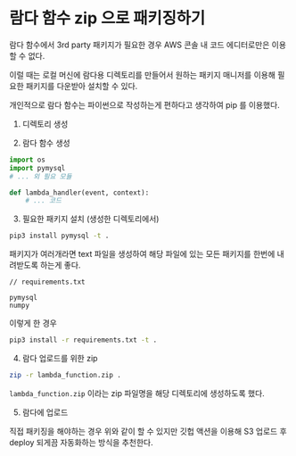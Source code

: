 # 람다 함수 zip 으로 패키징하기

람다 함수에서 3rd party 패키지가 필요한 경우 AWS 콘솔 내 코드 에디터로만은 이용할 수 없다.

이럴 때는 로컬 머신에 람다용 디렉토리를 만들어서 원하는 패키지 매니저를 이용해 필요한 패키지를 다운받아 설치할 수 있다.

개인적으로 람다 함수는 파이썬으로 작성하는게 편하다고 생각하여 pip 를 이용했다.

1. 디렉토리 생성

2. 람다 함수 생성

```python
import os
import pymysql
# ... 외 필요 모듈

def lambda_handler(event, context):
    # ... 코드
```

3. 필요한 패키지 설치 (생성한 디렉토리에서)

```sh
pip3 install pymysql -t .
```

패키지가 여러개라면 text 파일을 생성하여 해당 파일에 있는 모든 패키지를 한번에 내려받도록 하는게 좋다.

```
// requirements.txt

pymysql
numpy
```

이렇게 한 경우

```sh
pip3 install -r requirements.txt -t .
```

4. 람다 업로드를 위한 zip

```sh
zip -r lambda_function.zip .
```

`lambda_function.zip` 이라는 zip 파일명을 해당 디렉토리에 생성하도록 했다.

5. 람다에 업로드

직접 패키징을 해야하는 경우 위와 같이 할 수 있지만 깃헙 액션을 이용해 S3 업로드 후 deploy 되게끔 자동화하는 방식을 추천한다.
